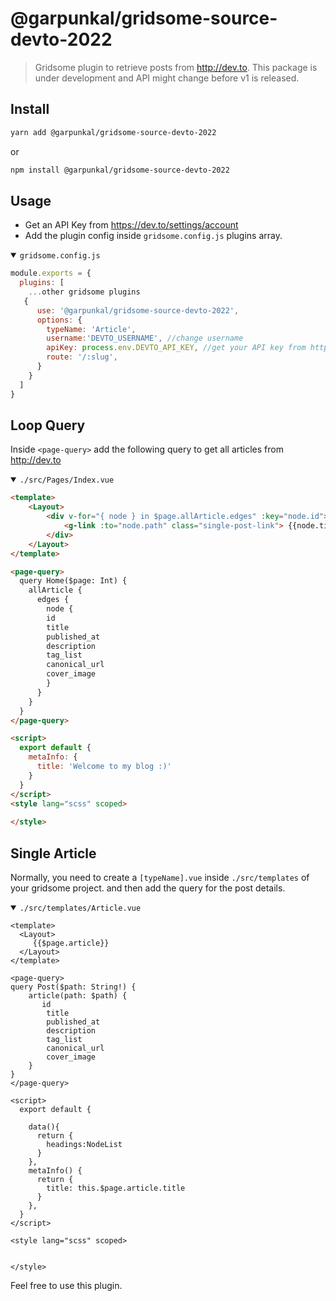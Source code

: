 # @garpunkal/gridsome-source-devto-2022

> Gridsome plugin to retrieve posts from http://dev.to. This package is under development and
API might change before v1 is released.

## Install
 
 ```bash
 yarn add @garpunkal/gridsome-source-devto-2022
 ```
or 
```bash
npm install @garpunkal/gridsome-source-devto-2022
```

## Usage
- Get an API Key from https://dev.to/settings/account
- Add the plugin config inside `gridsome.config.js` plugins array.

<details open><summary><code>gridsome.config.js</code></summary>

```js
module.exports = {
  plugins: [
    ...other gridsome plugins
   {
      use: '@garpunkal/gridsome-source-devto-2022',
      options: {
        typeName: 'Article',
        username:'DEVTO_USERNAME', //change username
        apiKey: process.env.DEVTO_API_KEY, //get your API key from https://dev.to/settings/account
        route: '/:slug',
      }
    }
  ]
}
```
</details>


## Loop Query
Inside  `<page-query>` add the following query to get all articles from http://dev.to




<details open>
<summary> <code>./src/Pages/Index.vue </code></summary>

```html
<template>
    <Layout>
        <div v-for="{ node } in $page.allArticle.edges" :key="node.id">
            <g-link :to="node.path" class="single-post-link"> {{node.title}}</g-link>
        </div> 
    </Layout>
</template>

<page-query>
  query Home($page: Int) {
    allArticle {
      edges {
        node {
        id
        title
        published_at
        description
        tag_list
        canonical_url
        cover_image
        }
      }
    }
  }
</page-query>

<script>
  export default {
    metaInfo: {
      title: 'Welcome to my blog :)'
    }
  }
</script>
<style lang="scss" scoped>
   
</style>

```

</details>

## Single Article

Normally, you need to create a `[typeName].vue` inside `./src/templates` of your gridsome project.
and then add the query for the post details. 

 <details open>
 <summary><code>./src/templates/Article.vue</code></summary>

```vue
<template>
  <Layout>
     {{$page.article}}
  </Layout>
</template>

<page-query>
query Post($path: String!) {
    article(path: $path) {
       id
        title
        published_at
        description
        tag_list
        canonical_url
        cover_image
    }
}
</page-query>

<script>
  export default {

    data(){
      return {
        headings:NodeList
      } 
    },
    metaInfo() { 
      return {
        title: this.$page.article.title
      }
    },
  }
</script>

<style lang="scss" scoped>
  

</style>
```

 </details>


Feel free to use this plugin.


